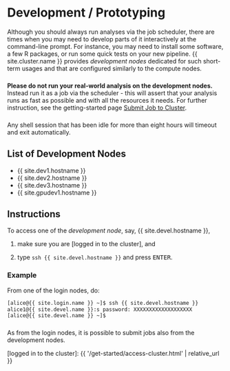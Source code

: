 # Development / Prototyping

Although you should always run analyses via the job scheduler, there are times when you may need to develop parts of it interactively at the command-line prompt.  For instance, you may need to install some software, a few R packages, or run some quick tests on your new pipeline.  {{ site.cluster.name }} provides _development nodes_ dedicated for such short-term usages and that are configured similarly to the compute nodes.

<div class="alert alert-danger" role="alert" style="margin-top: 3ex">
<strong>Please do not run your real-world analysis on the development nodes.</strong>  Instead run it as a job via the scheduler - this will assert that your analysis runs as fast as possible and with all the resources it needs.  For further instruction, see the getting-started page <a href="{{ 'get-started/hello-world-job.html' | relative_url }}">Submit Job to Cluster</a>.
</div>

<div class="alert alert-warning" role="alert" style="margin-top: 3ex">
Any shell session that has been idle for more than eight hours will timeout and exit automatically.
</div>

## List of Development Nodes
 * {{ site.dev1.hostname }}
 * {{ site.dev2.hostname }}
 * {{ site.dev3.hostname }}
 * {{ site.gpudev1.hostname }}

## Instructions

To access one of the _development node_, say, {{ site.devel.hostname }},

1. make sure you are [logged in to the cluster], and

2. type `ssh {{ site.devel.hostname }}` and press <kbd>ENTER</kbd>.


### Example

From one of the login nodes, do:

```sh
[alice@{{ site.login.name }} ~]$ ssh {{ site.devel.hostname }}
alice1@{{ site.devel.name }}:s password: XXXXXXXXXXXXXXXXXXX
[alice@{{ site.devel.name }} ~]$ 
```

<div class="alert alert-info" role="alert" style="margin-top: 3ex">
As from the login nodes, it is possible to submit jobs also from the development nodes.
</div>

[logged in to the cluster]: {{ '/get-started/access-cluster.html' | relative_url }}
